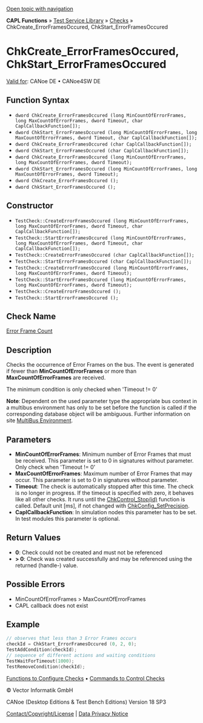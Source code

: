 [Open topic with navigation](../../../../../CANoeDEFamily.htm#Topics/CAPLFunctions/Test/Functions/CAPLfunctionChkCreateErrorFramesOccured.md)

**CAPL Functions** » [Test Service Library](../CAPLfunctionsTSLOverview.md) » [Checks](../CAPLfunctionsTSLCheckOverview.md) » ChkCreate_ErrorFramesOccured, ChkStart_ErrorFramesOccured

# ChkCreate_ErrorFramesOccured, ChkStart_ErrorFramesOccured

[Valid for](../../../Shared/FeatureAvailability.md): CANoe DE • CANoe4SW DE

## Function Syntax

- `dword ChkCreate_ErrorFramesOccured (long MinCountOfErrorFrames, long MaxCountOfErrorFrames, dword Timeout, char CaplCallbackFunction[]);`
- `dword ChkStart_ErrorFramesOccured (long MinCountOfErrorFrames, long MaxCountOfErrorFrames, dword Timeout, char CaplCallbackFunction[]);`
- `dword ChkCreate_ErrorFramesOccured (char CaplCallbackFunction[]);`
- `dword ChkStart_ErrorFramesOccured (char CaplCallbackFunction[]);`
- `dword ChkCreate_ErrorFramesOccured (long MinCountOfErrorFrames, long MaxCountOfErrorFrames, dword Timeout);`
- `dword ChkStart_ErrorFramesOccured (long MinCountOfErrorFrames, long MaxCountOfErrorFrames, dword Timeout);`
- `dword ChkCreate_ErrorFramesOccured ();`
- `dword ChkStart_ErrorFramesOccured ();`

## Constructor

- `TestCheck::CreateErrorFramesOccured (long MinCountOfErrorFrames, long MaxCountOfErrorFrames, dword Timeout, char CaplCallbackFunction[]);`
- `TestCheck::StartErrorFramesOccured (long MinCountOfErrorFrames, long MaxCountOfErrorFrames, dword Timeout, char CaplCallbackFunction[]);`
- `TestCheck::CreateErrorFramesOccured (char CaplCallbackFunction[]);`
- `TestCheck::StartErrorFramesOccured (char CaplCallbackFunction[]);`
- `TestCheck::CreateErrorFramesOccured (long MinCountOfErrorFrames, long MaxCountOfErrorFrames, dword Timeout);`
- `TestCheck::StartErrorFramesOccured (long MinCountOfErrorFrames, long MaxCountOfErrorFrames, dword Timeout);`
- `TestCheck::CreateErrorFramesOccured ();`
- `TestCheck::StartErrorFramesOccured ();`

## Check Name

[Error Frame Count](../../../TestCommands/CheckDescriptions/CDErrorFrameCount.md)

## Description

Checks the occurrence of Error Frames on the bus. The event is generated if fewer than **MinCountOfErrorFrames** or more than **MaxCountOfErrorFrames** are received.

The minimum condition is only checked when 'Timeout != 0'

**Note**: Dependent on the used parameter type the appropriate bus context in a multibus environment has only to be set before the function is called if the corresponding database object will be ambiguous. Further information on site [MultiBus Environment](../../../Shared/CAPL/General/TestMultiBusEnvironment.md).

## Parameters

- **MinCountOfErrorFrames**: Minimum number of Error Frames that must be received. This parameter is set to 0 in signatures without parameter. Only check when 'Timeout != 0'
- **MaxCountOfErrorFrames**: Maximum number of Error Frames that may occur. This parameter is set to 0 in signatures without parameter.
- **Timeout**: The check is automatically stopped after this time. The check is no longer in progress. If the timeout is specified with zero, it behaves like all other checks. It runs until the [ChkControl_Stop(id)](CAPLfunctionChkControlStop.md) function is called. Default unit [ms], if not changed with [ChkConfig_SetPrecision](CAPLfunctionChkConfigSetPrecision.md).
- **CaplCallbackFunction**: In simulation nodes this parameter has to be set. In test modules this parameter is optional.

## Return Values

- **0**: Check could not be created and must not be referenced
- **> 0**: Check was created successfully and may be referenced using the returned (handle-) value.

## Possible Errors

- MinCountOfErrorFrames > MaxCountOfErrorFrames
- CAPL callback does not exist

## Example

```c
// observes that less than 3 Error Frames occurs
checkId = ChkStart_ErrorFramesOccured (0, 2, 0);
TestAddCondition(checkId);
// sequence of different actions and waiting conditions
TestWaitForTimeout(1000);
TestRemoveCondition(checkId);
```

[Functions to Configure Checks](../CAPLfunctionsTSLConfigurationFunctions.md) • [Commands to Control Checks](../CAPLfunctionsTSLCheckControlCommands.md)

© Vector Informatik GmbH

CANoe (Desktop Editions & Test Bench Editions) Version 18 SP3

[Contact/Copyright/License](../../../Shared/ContactCopyrightLicense.md) | [Data Privacy Notice](https://www.vector.com/int/en/company/get-info/privacy-policy/)
